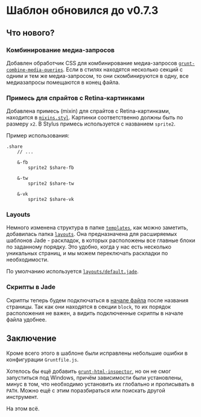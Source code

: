 # Шаблон обновился до v0.7.3

## Что нового?

### Комбинирование медиа-запросов

Добавлен обработчик CSS для комбинирование медиа-запросов [`grunt-combine-media-queries`](https://github.com/buildingblocks/grunt-combine-media-queries). Если в стилях находятся несколько секций с одним и тем же медиа-запросом, то они скомбинируются в одну, все медиазапросы помещаются в  конец файла.

### Примесь для спрайтов с Retina-картинками

Добавлена примесь (mixin) для спрайтов с Retina-картинками, находится в [`mixins.styl`](https://github.com/CSSSR/csssr-project-template/blob/master/app/styles/helpers/mixins.styl#L22). Картинки соответственно должны быть по размеру `x2`. В Stylus примесь используется с названием `sprite2`.

Пример использования:
```stylus
.share
    // ...

    &-fb
        sprite2 $share-fb
    
    &-tw
        sprite2 $share-tw
    
    &-vk
        sprite2 $share-vk
```

### Layouts

Немного изменена структура в папке [`templates`](https://github.com/CSSSR/csssr-project-template/tree/master/app/templates), как можно заметить, добавилась папка
[`layouts`](https://github.com/CSSSR/csssr-project-template/tree/master/app/templates/layouts). Она предназначена для расширяемых шаблонов Jade - раскладок, в которых расположены все главные блоки по заданному порядку. Это удобно, когда у нас есть несколько уникальных страниц, и мы можем переключать раскладки по необходимости.

По умолчанию используется [`layouts/default.jade`](https://github.com/CSSSR/csssr-project-template/blob/master/app/templates/layouts/default.jade).

### Скрипты в Jade

Скрипты теперь будем подключаться в [начале файла](https://github.com/CSSSR/csssr-project-template/blob/master/app/templates/index.jade#L6-L7) после названия страницы. Так как они находятся в секции `block`, то их порядок расположения не важен, а видить подключенные скрипты в начале файла удобнее.

## Заключение

Кроме всего этого в шаблоне были исправлены небольшие ошибки в конфигурации `Gruntfile.js`.

Хотелось бы ещё добавить [`grunt-html-inspector`](https://www.npmjs.org/package/grunt-html-inspector), но он не смог запуститься под Windows, причём зависимости были установлены, минус в том, что необходимо установить их глобально и прописывать в `PATH`. Можно ещё с этим поразбираться или поискать другой инструмент.

На этом всё.
